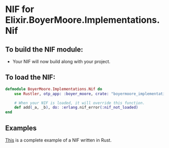 # NIF for Elixir.BoyerMoore.Implementations.Nif

## To build the NIF module:

- Your NIF will now build along with your project.

## To load the NIF:

```elixir
defmodule BoyerMoore.Implementations.Nif do
    use Rustler, otp_app: :boyer_moore, crate: "boyermoore_implementations_nif"

    # When your NIF is loaded, it will override this function.
    def add(_a, _b), do: :erlang.nif_error(:nif_not_loaded)
end
```

## Examples

[This](https://github.com/hansihe/NifIo) is a complete example of a NIF written in Rust.
